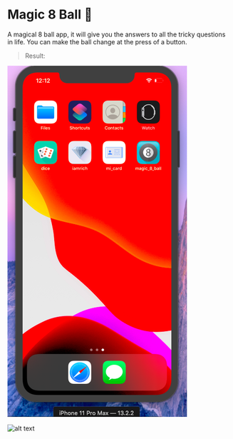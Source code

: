 # Magic 8 Ball 🎱

A magical 8 ball app, it will give you the answers to all the tricky questions in life. You can make the ball change at the press of a button. 

> Result:

![alt text](https://github.com/deliciafernandes/Dels-app-directory/blob/master/magic-8-ball/images/home.png)

![alt text](https://github.com/deliciafernandes/Dels-app-directory/blob/master/magic-8-ball/images/result.gif)
